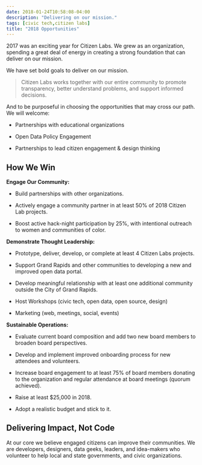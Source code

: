 ```yaml
---
date: 2018-01-24T10:58:08-04:00
description: "Delivering on our mission."
tags: [civic tech,citizen labs]
title: "2018 Opportunities"
---
```


2017 was an exciting year for Citizen Labs. We grew as an organization, spending a great deal of energy in creating a strong foundation that can deliver on our mission.

We have set bold goals to deliver on our mission.

<div class="pa4">
  <blockquote class="athelas ml0 mt0 pl4 black-90 bl bw2 b--orange">
    <p class="f5 f4-m f3-l lh-copy measure mt0">
      Citizen Labs works together with our entire community to promote transparency, better understand problems, and support informed decisions.
    </p>
  </blockquote>
</div>

And to be purposeful in choosing the opportunities that may cross our path. We will welcome:

 - Partnerships with educational organizations

 - Open Data Policy Engagement

 - Partnerships to lead citizen engagement & design thinking


## How We Win

**Engage Our Community:**

- Build partnerships with other organizations.

- Actively engage a community partner in at least 50% of 2018 Citizen Lab projects.

- Boost active hack-night participation by 25%, with intentional outreach to women and communities of color.

**Demonstrate Thought Leadership:**

- Prototype, deliver, develop, or complete at least 4 Citizen Labs projects.

- Support Grand Rapids and other communities to developing a new and improved open data portal.

- Develop meaningful relationship with at least one additional community outside the City of Grand Rapids.

- Host Workshops (civic tech, open data, open source, design)

- Marketing (web, meetings, social, events)

**Sustainable Operations:**

- Evaluate current board composition and add two new board members to broaden board perspectives.

- Develop and implement improved onboarding process for new attendees and volunteers.

- Increase board engagement to at least 75% of board members donating to the organization and regular attendance at board meetings (quorum achieved).

- Raise at least $25,000 in 2018.

- Adopt a realistic budget and stick to it.

## Delivering Impact, Not Code

At our core we believe engaged citizens can improve their communities. We are developers, designers, data geeks, leaders, and idea-makers who volunteer to help local and state governments, and civic organizations.
